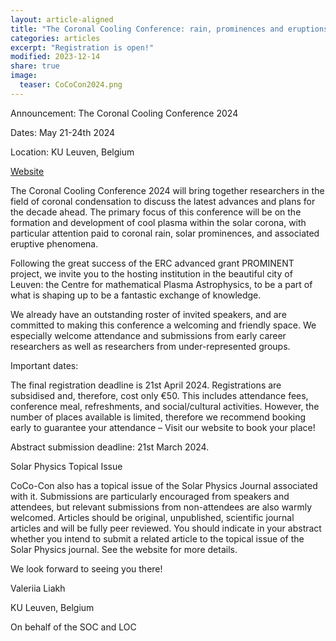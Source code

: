 ```yaml
---
layout: article-aligned
title: "The Coronal Cooling Conference: rain, prominences and eruptions"
categories: articles
excerpt: "Registration is open!"
modified: 2023-12-14
share: true
image:
  teaser: CoCoCon2024.png
---
```


Announcement: The Coronal Cooling Conference 2024

Dates: May 21-24th 2024

Location: KU Leuven, Belgium

[Website](https://wis.kuleuven.be/events/coco-con/home)

The Coronal Cooling Conference 2024 will bring together researchers in the field of coronal condensation to discuss the latest advances and plans for the decade ahead. The primary focus of this conference will be on the formation and development of cool plasma within the solar corona, with particular attention paid to coronal rain, solar prominences, and associated eruptive phenomena.

Following the great success of the ERC advanced grant PROMINENT project, we invite you to the hosting institution in the beautiful city of Leuven: the Centre for mathematical Plasma Astrophysics, to be a part of what is shaping up to be a fantastic exchange of knowledge.

We already have an outstanding roster of invited speakers, and are committed to making this conference a welcoming and friendly space. We especially welcome attendance and submissions from early career researchers as well as researchers from under-represented groups.

Important dates:

The final registration deadline is 21st April 2024.
Registrations are subsidised and, therefore, cost only €50. This includes attendance fees, conference meal, refreshments, and social/cultural activities. However, the number of places available is limited, therefore we recommend booking early to guarantee your attendance – Visit our website to book your place!

Abstract submission deadline: 21st March 2024.

Solar Physics Topical Issue

CoCo-Con also has a topical issue of the Solar Physics Journal associated with it. Submissions are particularly encouraged from speakers and attendees, but relevant submissions from non-attendees are also warmly welcomed. Articles should be original, unpublished, scientific journal articles and will be fully peer reviewed. You should indicate in your abstract whether you intend to submit a related article to the topical issue of the Solar Physics journal. See the website for more details.

We look forward to seeing you there!

Valeriia Liakh

KU Leuven, Belgium

On behalf of the SOC and LOC


